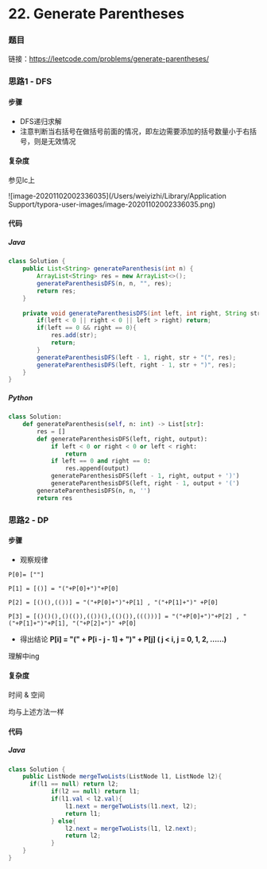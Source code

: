 

# 22. Generate Parentheses

### 题目

链接：https://leetcode.com/problems/generate-parentheses/



### 思路1 - DFS

#### 步骤

- DFS递归求解
- 注意判断当右括号在做括号前面的情况，即左边需要添加的括号数量小于右括号，则是无效情况



#### 复杂度

参见lc上

![image-20201102002336035](/Users/weiyizhi/Library/Application Support/typora-user-images/image-20201102002336035.png)



#### 代码

##### Java

``` java
class Solution {
    public List<String> generateParenthesis(int n) {
        ArrayList<String> res = new ArrayList<>();
        generateParenthesisDFS(n, n, "", res);
        return res;
    }
    
    private void generateParenthesisDFS(int left, int right, String str, List<String> res){
        if(left < 0 || right < 0 || left > right) return;
        if(left == 0 && right == 0){
            res.add(str);
            return;
        }
        generateParenthesisDFS(left - 1, right, str + "(", res);
        generateParenthesisDFS(left, right - 1, str + ")", res);
    }
}
```



##### Python

```python
class Solution:
    def generateParenthesis(self, n: int) -> List[str]:
        res = []
        def generateParenthesisDFS(left, right, output):
            if left < 0 or right < 0 or left < right:
                return
            if left == 0 and right == 0:
                res.append(output)
            generateParenthesisDFS(left - 1, right, output + ')')
            generateParenthesisDFS(left, right - 1, output + '(')
        generateParenthesisDFS(n, n, '')
        return res            
```



### 思路2 - DP

#### 步骤

- 观察规律

```
P[0]= [""]

P[1] = [()] = "("+P[0]+")"+P[0]

P[2] = [()(),(())] = "("+P[0]+")"+P[1] , "("+P[1]+")" +P[0]

P[3] = [()()(),()(()),(())(),(()()),((()))] = "("+P[0]+")"+P[2] , "("+P[1]+")"+P[1], "("+P[2]+")" +P[0]
```

- 得出结论 **P[i] =  "(" + P[i - j - 1] + ")" + P[j]    ( j < i, j = 0, 1, 2, ......)**

理解中ing



#### 复杂度

时间 & 空间

均与上述方法一样



#### 代码

##### Java

``` java
class Solution {
    public ListNode mergeTwoLists(ListNode l1, ListNode l2){
      if(l1 == null) return l2;
			if(l2 == null) return l1;
			if(l1.val < l2.val){
				l1.next = mergeTwoLists(l1.next, l2);
				return l1;
			} else{
				l2.next = mergeTwoLists(l1, l2.next);
				return l2;
			}
	}
}
```
